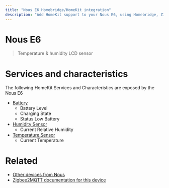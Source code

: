 ```yaml
---
title: "Nous E6 Homebridge/HomeKit integration"
description: "Add HomeKit support to your Nous E6, using Homebridge, Zigbee2MQTT and homebridge-z2m."
---
```

<!---
This file has been GENERATED using src/docgen/docgen.ts
DO NOT EDIT THIS FILE MANUALLY!
-->
# Nous E6
> Temperature & humidity LCD sensor


# Services and characteristics
The following HomeKit Services and Characteristics are exposed by
the Nous E6

* [Battery](../../battery.md)
  * Battery Level
  * Charging State
  * Status Low Battery
* [Humidity Sensor](../../sensors.md)
  * Current Relative Humidity
* [Temperature Sensor](../../sensors.md)
  * Current Temperature


# Related
* [Other devices from Nous](../index.md#nous)
* [Zigbee2MQTT documentation for this device](https://www.zigbee2mqtt.io/devices/E6.html)